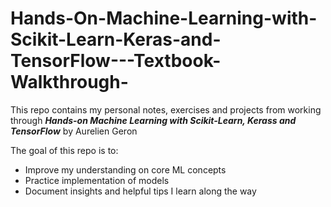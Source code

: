 # Hands-On-Machine-Learning-with-Scikit-Learn-Keras-and-TensorFlow---Textbook-Walkthrough-

This repo contains my personal notes, exercises and projects from working through 
**_Hands-on Machine Learning with Scikit-Learn, Kerass and TensorFlow_** by Aurelien Geron 

The goal of this repo is to:
- Improve my understanding on core ML concepts 
- Practice implementation of models 
- Document insights and helpful tips I learn along the way 